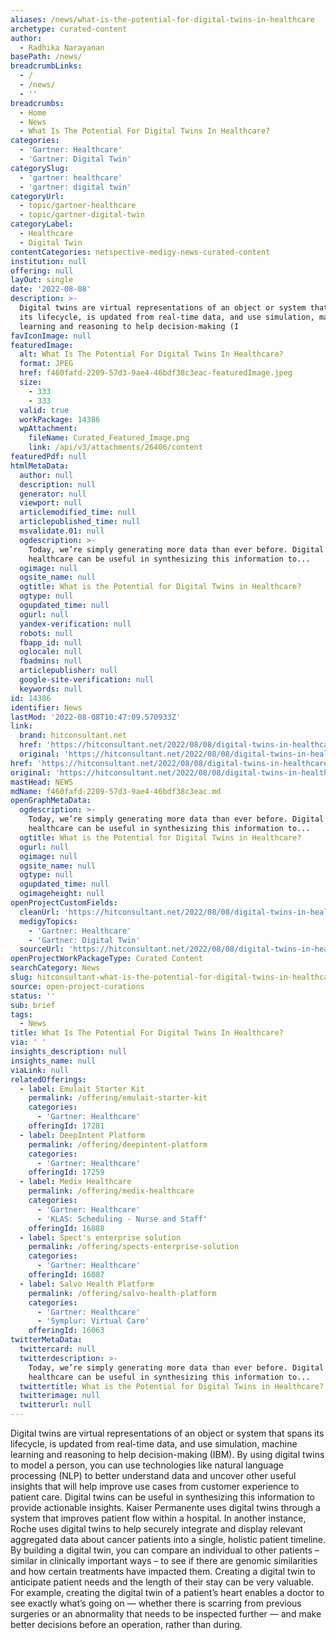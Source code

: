 ```yaml
---
aliases: /news/what-is-the-potential-for-digital-twins-in-healthcare
archetype: curated-content
author:
  - Radhika Narayanan
basePath: /news/
breadcrumbLinks:
  - /
  - /news/
  - ''
breadcrumbs:
  - Home
  - News
  - What Is The Potential For Digital Twins In Healthcare?
categories:
  - 'Gartner: Healthcare'
  - 'Gartner: Digital Twin'
categorySlug:
  - 'gartner: healthcare'
  - 'gartner: digital twin'
categoryUrl:
  - topic/gartner-healthcare
  - topic/gartner-digital-twin
categoryLabel:
  - Healthcare
  - Digital Twin
contentCategories: netspective-medigy-news-curated-content
institution: null
offering: null
layOut: single
date: '2022-08-08'
description: >-
  Digital twins are virtual representations of an object or system that spans
  its lifecycle, is updated from real-time data, and use simulation, machine
  learning and reasoning to help decision-making (I
favIconImage: null
featuredImage:
  alt: What Is The Potential For Digital Twins In Healthcare?
  format: JPEG
  href: f460fafd-2209-57d3-9ae4-46bdf38c3eac-featuredImage.jpeg
  size:
    - 333
    - 333
  valid: true
  workPackage: 14386
  wpAttachment:
    fileName: Curated_Featured_Image.png
    link: /api/v3/attachments/26406/content
featuredPdf: null
htmlMetaData:
  author: null
  description: null
  generator: null
  viewport: null
  articlemodified_time: null
  articlepublished_time: null
  msvalidate.01: null
  ogdescription: >-
    Today, we’re simply generating more data than ever before. Digital twins in
    healthcare can be useful in synthesizing this information to...
  ogimage: null
  ogsite_name: null
  ogtitle: What is the Potential for Digital Twins in Healthcare?
  ogtype: null
  ogupdated_time: null
  ogurl: null
  yandex-verification: null
  robots: null
  fbapp_id: null
  oglocale: null
  fbadmins: null
  articlepublisher: null
  google-site-verification: null
  keywords: null
id: 14386
identifier: News
lastMod: '2022-08-08T10:47:09.570933Z'
link:
  brand: hitconsultant.net
  href: 'https://hitconsultant.net/2022/08/08/digital-twins-in-healthcare/'
  original: 'https://hitconsultant.net/2022/08/08/digital-twins-in-healthcare/'
href: 'https://hitconsultant.net/2022/08/08/digital-twins-in-healthcare/'
original: 'https://hitconsultant.net/2022/08/08/digital-twins-in-healthcare/'
mastHead: NEWS
mdName: f460fafd-2209-57d3-9ae4-46bdf38c3eac.md
openGraphMetaData:
  ogdescription: >-
    Today, we’re simply generating more data than ever before. Digital twins in
    healthcare can be useful in synthesizing this information to...
  ogtitle: What is the Potential for Digital Twins in Healthcare?
  ogurl: null
  ogimage: null
  ogsite_name: null
  ogtype: null
  ogupdated_time: null
  ogimageheight: null
openProjectCustomFields:
  cleanUrl: 'https://hitconsultant.net/2022/08/08/digital-twins-in-healthcare/'
  medigyTopics:
    - 'Gartner: Healthcare'
    - 'Gartner: Digital Twin'
  sourceUrl: 'https://hitconsultant.net/2022/08/08/digital-twins-in-healthcare/'
openProjectWorkPackageType: Curated Content
searchCategory: News
slug: hitconsultant-what-is-the-potential-for-digital-twins-in-healthcare
source: open-project-curations
status: ''
sub: brief
tags:
  - News
title: What Is The Potential For Digital Twins In Healthcare?
via: ' '
insights_description: null
insights_name: null
viaLink: null
relatedOfferings:
  - label: Emulait Starter Kit
    permalink: /offering/emulait-starter-kit
    categories:
      - 'Gartner: Healthcare'
    offeringId: 17281
  - label: DeepIntent Platform
    permalink: /offering/deepintent-platform
    categories:
      - 'Gartner: Healthcare'
    offeringId: 17259
  - label: Medix Healthcare
    permalink: /offering/medix-healthcare
    categories:
      - 'Gartner: Healthcare'
      - 'KLAS: Scheduling - Nurse and Staff'
    offeringId: 16888
  - label: Spect's enterprise solution
    permalink: /offering/spects-enterprise-solution
    categories:
      - 'Gartner: Healthcare'
    offeringId: 16087
  - label: Salvo Health Platform
    permalink: /offering/salvo-health-platform
    categories:
      - 'Gartner: Healthcare'
      - 'Symplur: Virtual Care'
    offeringId: 16063
twitterMetaData:
  twittercard: null
  twitterdescription: >-
    Today, we’re simply generating more data than ever before. Digital twins in
    healthcare can be useful in synthesizing this information to...
  twittertitle: What is the Potential for Digital Twins in Healthcare?
  twitterimage: null
  twitterurl: null
---
```

<p>Digital twins are virtual representations of an object or system that spans its lifecycle, is updated from real-time data, and use simulation, machine learning and reasoning to help decision-making (IBM).
By using digital twins to model a person, you can use technologies like natural language processing (NLP) to better understand data and uncover other useful insights that will help improve use cases from customer experience to patient care.
Digital twins can be useful in synthesizing this information to provide actionable insights.
Kaiser Permanente uses digital twins through a system that improves patient flow within a hospital.
In another instance, Roche uses digital twins to help securely integrate and display relevant aggregated data about cancer patients into a single, holistic patient timeline.
By building a digital twin, you can compare an individual to other patients – similar in clinically important ways – to see if there are genomic similarities and how certain treatments have impacted them.
Creating a digital twin to anticipate patient needs and the length of their stay can be very valuable.
For example, creating the digital twin of a patient’s heart enables a doctor to see exactly what’s going on — whether there is scarring from previous surgeries or an abnormality that needs to be inspected further — and make better decisions before an operation, rather than during.</p>